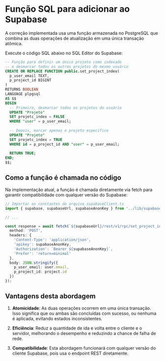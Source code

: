 # Função SQL para adicionar ao Supabase

A correção implementada usa uma função armazenada no PostgreSQL que combina as duas operações de atualização em uma única transação atômica.

Execute o código SQL abaixo no SQL Editor do Supabase:

```sql
-- Função para definir um único projeto como indexado
-- e desmarcar todos os outros projetos do mesmo usuário
CREATE OR REPLACE FUNCTION public.set_project_index(
  p_user_email TEXT,
  p_project_id BIGINT
) 
RETURNS BOOLEAN 
LANGUAGE plpgsql
AS $$
BEGIN
  -- Primeiro, desmarcar todos os projetos do usuário
  UPDATE "Projeto"
  SET projetc_index = FALSE
  WHERE "user" = p_user_email;
  
  -- Depois, marcar apenas o projeto específico
  UPDATE "Projeto"
  SET projetc_index = TRUE
  WHERE id = p_project_id AND "user" = p_user_email;
  
  RETURN TRUE;
END;
$$;
```

## Como a função é chamada no código

Na implementação atual, a função é chamada diretamente via fetch para garantir compatibilidade com qualquer versão do Supabase:

```typescript
// Importar as constantes do arquivo supabaseClient.ts
import { supabase, supabaseUrl, supabaseAnonKey } from '../lib/supabaseClient';

// ...

const response = await fetch(`${supabaseUrl}/rest/v1/rpc/set_project_index`, {
  method: 'POST',
  headers: {
    'Content-Type': 'application/json',
    'apikey': supabaseAnonKey,
    'Authorization': `Bearer ${supabaseAnonKey}`,
    'Prefer': 'return=minimal'
  },
  body: JSON.stringify({
    p_user_email: user.email,
    p_project_id: project.id
  })
});
```

## Vantagens desta abordagem

1. **Atomicidade**: As duas operações ocorrem em uma única transação. Isso significa que ou ambas são concluídas com sucesso, ou nenhuma é aplicada, evitando estados inconsistentes.

2. **Eficiência**: Reduz a quantidade de ida e volta entre o cliente e o servidor, melhorando o desempenho e reduzindo a chance de falha de rede.

3. **Compatibilidade**: Esta abordagem funcionará com qualquer versão do cliente Supabase, pois usa o endpoint REST diretamente.